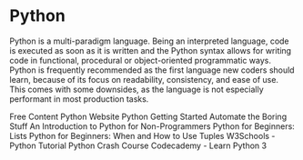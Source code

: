 <DedicatedRoadmap
  href='/python'
  title='Python Roadmap'
  description='Click to check the detailed Python Roadmap.'
/>

# Python

Python is a multi-paradigm language. Being an interpreted language, code is executed as soon as it is written and the Python syntax allows for writing code in functional, procedural or object-oriented programmatic ways.  Python is frequently recommended as the first language new coders should learn, because of its focus on readability, consistency, and ease of use.  This comes with some downsides, as the language is not especially performant in most production tasks.

<ResourceGroupTitle>Free Content</ResourceGroupTitle>
<BadgeLink colorScheme='blue' badgeText='Official Website' href='https://www.python.org/'>Python Website</BadgeLink>
<BadgeLink colorScheme='yellow' badgeText='Read' href='https://www.python.org/about/gettingstarted/'>Python Getting Started</BadgeLink>
<BadgeLink colorScheme='yellow' badgeText='Read' href='https://automatetheboringstuff.com/'>Automate the Boring Stuff</BadgeLink>
<BadgeLink colorScheme='yellow' badgeText='Read' href='https://thenewstack.io/an-introduction-to-python-for-non-programmers/'>An Introduction to Python for Non-Programmers</BadgeLink>
<BadgeLink colorScheme='yellow' badgeText='Read' href='https://thenewstack.io/python-for-beginners-lists/'>Python for Beginners: Lists</BadgeLink>
<BadgeLink colorScheme='yellow' badgeText='Read' href='https://thenewstack.io/python-for-beginners-when-and-how-to-use-tuples/'>Python for Beginners: When and How to Use Tuples</BadgeLink>
<BadgeLink badgeText='Course' colorScheme='green' href='https://www.w3schools.com/python/'>W3Schools - Python Tutorial </BadgeLink>
<BadgeLink badgeText='Course' colorScheme='green' href='https://ehmatthes.github.io/pcc/'>Python Crash Course</BadgeLink>
<BadgeLink badgeText='Course' colorScheme='green' href='https://www.codecademy.com/learn/learn-python-3'>Codecademy - Learn Python 3</BadgeLink>

